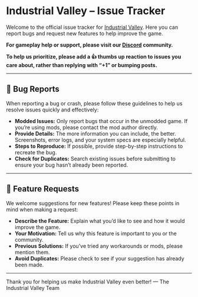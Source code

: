 # Industrial Valley – Issue Tracker

Welcome to the official issue tracker for [Industrial Valley](https://store.steampowered.com/app/2286460). Here you can report bugs and request new features to help improve the game.

**For gameplay help or support, please visit our [Discord](https://discord.gg/usfyNfKCtQ) community.**

**To help us prioritize, please add a 👍 thumbs up reaction to issues you care about, rather than replying with “+1” or bumping posts.**

---

## 🐞 Bug Reports

When reporting a bug or crash, please follow these guidelines to help us resolve issues quickly and effectively:

* **Modded Issues:** Only report bugs that occur in the unmodded game. If you’re using mods, please contact the mod author directly.
* **Provide Details:** The more information you can include, the better. Screenshots, error logs, and your system specs are especially helpful.
* **Steps to Reproduce:** If possible, provide step-by-step instructions to recreate the bug.
* **Check for Duplicates:** Search existing issues before submitting to ensure your bug hasn’t already been reported.

---

## 🌟 Feature Requests

We welcome suggestions for new features! Please keep these points in mind when making a request:

* **Describe the Feature:** Explain what you’d like to see and how it would improve the game.
* **Your Motivation:** Tell us why this feature is important to you or the community.
* **Previous Solutions:** If you’ve tried any workarounds or mods, please mention them.
* **Avoid Duplicates:** Please check to see if your suggestion has already been made.

---

Thank you for helping us make Industrial Valley even better!
— The Industrial Valley Team
